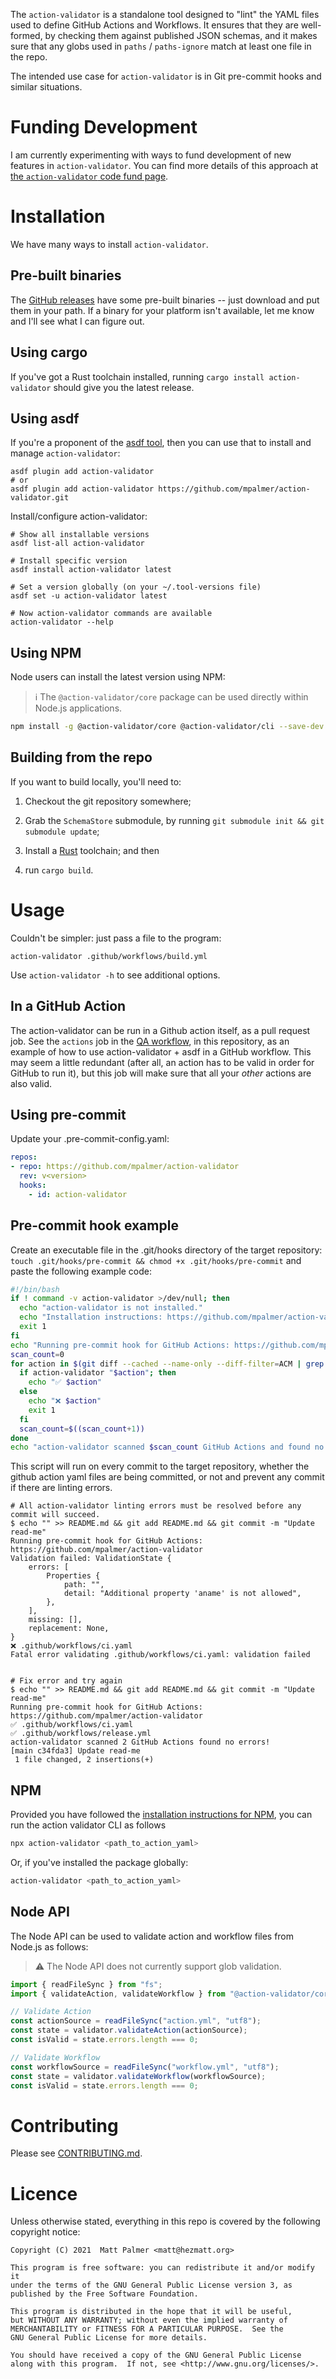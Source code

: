 The `action-validator` is a standalone tool designed to "lint" the YAML files
used to define GitHub Actions and Workflows. It ensures that they are well-formed,
by checking them against published JSON schemas, and it makes sure that any
globs used in `paths` / `paths-ignore` match at least one file in the repo.

The intended use case for `action-validator` is in Git pre-commit hooks and
similar situations.


# Funding Development

I am currently experimenting with ways to fund development of new features in `action-validator`.
You can find more details of this approach at [the `action-validator` code fund page](https://hezmatt.org/~mpalmer/code-fund.html).


# Installation

We have many ways to install `action-validator`.

## Pre-built binaries

The [GitHub releases](https://github.com/mpalmer/action-validator/releases)
have some pre-built binaries -- just download and put them in your path. If a
binary for your platform isn't available, let me know and I'll see what I can
figure out.


## Using cargo

If you've got a Rust toolchain installed, running `cargo install action-validator` should give you the latest release.


## Using asdf

If you're a proponent of the [asdf tool](https://asdf-vm.com/), then you can
use that to install and manage `action-validator`:

```shell
asdf plugin add action-validator
# or
asdf plugin add action-validator https://github.com/mpalmer/action-validator.git
```

Install/configure action-validator:

```shell
# Show all installable versions
asdf list-all action-validator

# Install specific version
asdf install action-validator latest

# Set a version globally (on your ~/.tool-versions file)
asdf set -u action-validator latest

# Now action-validator commands are available
action-validator --help
```

## Using NPM

Node users can install the latest version using NPM:

> ℹ️ The `@action-validator/core` package can be used directly within Node.js applications.

```sh
npm install -g @action-validator/core @action-validator/cli --save-dev
```

## Building from the repo

If you want to build locally, you'll need to:

1. Checkout the git repository somewhere;

1. Grab the `SchemaStore` submodule, by running `git submodule init && git submodule update`;

1. Install a [Rust](https://rust-lang.org) toolchain; and then

1. run `cargo build`.


# Usage

Couldn't be simpler: just pass a file to the program:

```shell
action-validator .github/workflows/build.yml
```

Use `action-validator -h` to see additional options.


## In a GitHub Action

The action-validator can be run in a Github action itself, as a pull request job. See the `actions` job in the [QA workflow](https://github.com/mpalmer/action-validator/tree/main/.github/workflows/qa.yml), in this repository, as an example of how to use action-validator + asdf in a GitHub workflow.
This may seem a little redundant (after all, an action has to be valid in order for GitHub to run it), but this job will make sure that all your *other* actions are also valid.

## Using pre-commit

Update your .pre-commit-config.yaml:

```yaml
repos:
- repo: https://github.com/mpalmer/action-validator
  rev: v<version>
  hooks:
    - id: action-validator
```

## Pre-commit hook example

Create an executable file in the .git/hooks directory of the target repository:
`touch .git/hooks/pre-commit && chmod +x .git/hooks/pre-commit` and paste the following example code:

```bash
#!/bin/bash
if ! command -v action-validator >/dev/null; then
  echo "action-validator is not installed."
  echo "Installation instructions: https://github.com/mpalmer/action-validator"
  exit 1
fi
echo "Running pre-commit hook for GitHub Actions: https://github.com/mpalmer/action-validator"
scan_count=0
for action in $(git diff --cached --name-only --diff-filter=ACM | grep -E '^\.github/(workflows|actions)/.*\.ya?ml$'); do
  if action-validator "$action"; then
    echo "✅ $action"
  else
    echo "❌ $action"
    exit 1
  fi
  scan_count=$((scan_count+1))
done
echo "action-validator scanned $scan_count GitHub Actions and found no errors!"
```

This script will run on every commit to the target repository, whether the github action yaml files are being committed, or not and prevent any commit if there are linting errors.

```
# All action-validator linting errors must be resolved before any commit will succeed.
$ echo "" >> README.md && git add README.md && git commit -m "Update read-me"
Running pre-commit hook for GitHub Actions: https://github.com/mpalmer/action-validator
Validation failed: ValidationState {
    errors: [
        Properties {
            path: "",
            detail: "Additional property 'aname' is not allowed",
        },
    ],
    missing: [],
    replacement: None,
}
❌ .github/workflows/ci.yaml
Fatal error validating .github/workflows/ci.yaml: validation failed


# Fix error and try again
$ echo "" >> README.md && git add README.md && git commit -m "Update read-me"
Running pre-commit hook for GitHub Actions: https://github.com/mpalmer/action-validator
✅ .github/workflows/ci.yaml
✅ .github/workflows/release.yml
action-validator scanned 2 GitHub Actions found no errors!
[main c34fda3] Update read-me
 1 file changed, 2 insertions(+)
```

## NPM

Provided you have followed the [installation instructions for NPM](#using-npm), you can run the action
validator CLI as follows

```sh
npx action-validator <path_to_action_yaml>
```

Or, if you've installed the package globally:

```sh
action-validator <path_to_action_yaml>
```

## Node API

The Node API can be used to validate action and workflow files from Node.js as follows:

> ⚠️ The Node API does not currently support glob validation.

```ts
import { readFileSync } from "fs";
import { validateAction, validateWorkflow } from "@action-validator/core";

// Validate Action
const actionSource = readFileSync("action.yml", "utf8");
const state = validator.validateAction(actionSource);
const isValid = state.errors.length === 0;

// Validate Workflow
const workflowSource = readFileSync("workflow.yml", "utf8");
const state = validator.validateWorkflow(workflowSource);
const isValid = state.errors.length === 0;
```

# Contributing

Please see [CONTRIBUTING.md](CONTRIBUTING.md).


# Licence

Unless otherwise stated, everything in this repo is covered by the following
copyright notice:

    Copyright (C) 2021  Matt Palmer <matt@hezmatt.org>

    This program is free software: you can redistribute it and/or modify it
    under the terms of the GNU General Public License version 3, as
    published by the Free Software Foundation.

    This program is distributed in the hope that it will be useful,
    but WITHOUT ANY WARRANTY; without even the implied warranty of
    MERCHANTABILITY or FITNESS FOR A PARTICULAR PURPOSE.  See the
    GNU General Public License for more details.

    You should have received a copy of the GNU General Public License
    along with this program.  If not, see <http://www.gnu.org/licenses/>.
